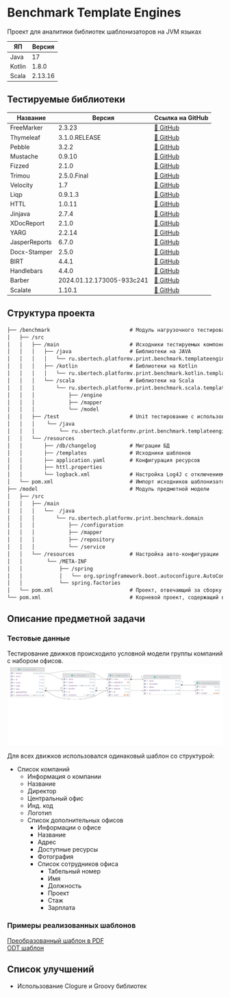 # Benchmark Template Engines

Проект для аналитики библиотек шаблонизаторов на JVM языках

| ЯП     | Версия  |
|--------|---------|
| Java   | 17      |
| Kotlin | 1.8.0   |
| Scala  | 2.13.16 |

## Тестируемые библиотеки

| Название      | Версия                    | Ссылка на GitHub                                            |
|---------------|---------------------------|-------------------------------------------------------------|
| FreeMarker    | 2.3.23                    | [🔗 GitHub](https://github.com/apache/freemarker)           |
| Thymeleaf     | 3.1.0.RELEASE             | [🔗 GitHub](https://github.com/thymeleaf/thymeleaf)         |
| Pebble        | 3.2.2                     | [🔗 GitHub](https://github.com/PebbleTemplates/pebble)      |
| Mustache      | 0.9.10                    | [🔗 GitHub](https://github.com/spullara/mustache.java)      |
| Fizzed        | 2.1.0                     | [🔗 GitHub](https://github.com/fizzed/rocker)               |
| Trimou        | 2.5.0.Final               | [🔗 GitHub](https://github.com/trimou/trimou)               |
| Velocity      | 1.7                       | [🔗 GitHub](https://github.com/apache/velocity-engine)      |
| Liqp          | 0.9.1.3                   | [🔗 GitHub](https://github.com/bkiers/Liqp)                 |
| HTTL          | 1.0.11                    | [🔗 GitHub](https://github.com/httl/httl)                   |
| Jinjava       | 2.7.4                     | [🔗 GitHub](https://github.com/HubSpot/jinjava)             |
| XDocReport    | 2.1.0                     | [🔗 GitHub](https://github.com/opensagres/xdocreport)       |
| YARG          | 2.2.14                    | [🔗 GitHub](https://github.com/cuba-platform/yarg)          |
| JasperReports | 6.7.0                     | [🔗 GitHub](https://github.com/TIBCOSoftware/jasperreports) |
| Docx-Stamper  | 2.5.0                     | [🔗 GitHub](https://github.com/thombergs/docx-stamper)      |
| BIRT          | 4.4.1                     | [🔗 GitHub](https://github.com/eclipse/birt)                |
| Handlebars    | 4.4.0                     | [🔗 GitHub](https://github.com/jknack/handlebars.java)      |
| Barber        | 2024.01.12.173005-933c241 | [🔗 GitHub](https://github.com/cashapp/barber)              |
| Scalate       | 1.10.1                    | [🔗 GitHub](https://github.com/scalate/scalate)             |

## Структура проекта 

```html
├── /benchmark                          # Модуль нагрузочного тестирования
│   ├── /src
│   │	├── /main                       # Исходники тестируемых компонентов
│   │	│   ├── /java                   # Библиотеки на JAVA
│   │   │   │   └── ru.sbertech.platformv.print.benchmark.templateengine
│   │	│   ├── /kotlin                 # Библиотеки на Kotlin
│   │   │   │   └── ru.sbertech.platformv.print.benchmark.kotlin.templateengine
│   │	│   └── /scala                  # Библиотеки на Scala
│   │   │       └── ru.sbertech.platformv.print.benchmark.scala.templateengine
│   │   │           ├── /engine         
│   │   │           ├── /mapper
│   │   │           └── /model
│   │   ├── /test                       # Unit тестирование с использованием StopWatch
│   │   │    └── /java
│   │   │        └── ru.sbertech.platformv.print.benchmark.templateengine
│   │   └── /resources
│   │       ├── /db/changelog           # Миграции БД
│   │       ├── /templates              # Исходники шаблонов
│   │       ├── application.yaml        # Конфигурация ресурсов
│   │       ├── httl.properties
│   │       └── logback.xml             # Настройка Log4J с отключением профилей логирования
│   └── pom.xml                         # Импорт исходников шаблонизаторов
├── /model                              # Модуль предметной модели
│   ├── /src
│   │	├── /main
│   │	│   └──  /java
│   │   │       └── ru.sbertech.platformv.print.benchmark.domain
│   │   │           ├── /configuration
│   │   │           ├── /mapper
│   │   │           ├── /repository
│   │   │           └── /service
│   │   └── /resources                  # Настройка авто-конфигурации
│   │        └── /META-INF
│   │            ├── /spring
│   │            │   └── org.springframework.boot.autoconfigure.AutoConfiguration.imports
│   │            └── spring.factories
│   └── pom.xml                         # Проект, отвечающий за сборку компонентов Spring приложения
└── pom.xml                             # Корневой проект, содержащий версии используемых языков и библиотек
```

## Описание предметной задачи

### Тестовые данные

Тестирование движков происходило условной модели группы компаний с набором офисов.
![](./docs/structure.png)

Для всех движков использовался одинаковый шаблон со структурой:
- Список компаний
  - Информация о компании 
  - Название 
  - Директор 
  - Центральный офис 
  - Инд. код 
  - Логотип 
  - Список дополнительных офисов 
    - Информации о офисе 
    - Название 
    - Адрес 
    - Доступные ресурсы 
    - Фотография 
    - Список сотрудников офиса 
      - Табельный номер 
      - Имя 
      - Должность 
      - Проект 
      - Стаж 
      - Зарплата
  
### Примеры реализованных шаблонов

[Преобразованный шаблон в PDF](./docs/OfficesReport.pdf)  
[ODT шаблон](./docs/ReportCompanies.odt)


## Список улучшений

- Использование Clogure и Groovy библиотек